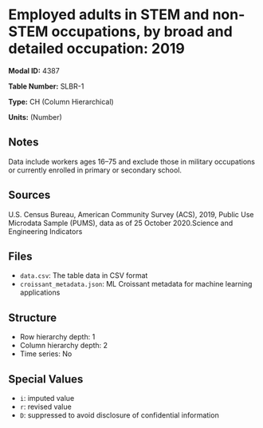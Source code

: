 # Employed adults in STEM and non-STEM occupations, by broad and detailed occupation: 2019

**Modal ID:** 4387

**Table Number:** SLBR-1

**Type:** CH (Column Hierarchical)

**Units:** (Number)

## Notes

Data include workers ages 16–75 and exclude those in military occupations or currently enrolled in primary or secondary school.

## Sources

U.S. Census Bureau, American Community Survey (ACS), 2019, Public Use Microdata Sample (PUMS), data as of 25 October 2020.Science and Engineering Indicators

## Files

- `data.csv`: The table data in CSV format
- `croissant_metadata.json`: ML Croissant metadata for machine learning applications

## Structure

- Row hierarchy depth: 1
- Column hierarchy depth: 2
- Time series: No

## Special Values

- `i`: imputed value
- `r`: revised value
- `D`: suppressed to avoid disclosure of confidential information
